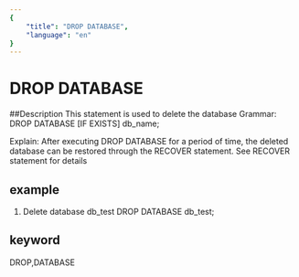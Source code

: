```yaml
---
{
    "title": "DROP DATABASE",
    "language": "en"
}
---
```


<!-- 
Licensed to the Apache Software Foundation (ASF) under one
or more contributor license agreements.  See the NOTICE file
distributed with this work for additional information
regarding copyright ownership.  The ASF licenses this file
to you under the Apache License, Version 2.0 (the
"License"); you may not use this file except in compliance
with the License.  You may obtain a copy of the License at

  http://www.apache.org/licenses/LICENSE-2.0

Unless required by applicable law or agreed to in writing,
software distributed under the License is distributed on an
"AS IS" BASIS, WITHOUT WARRANTIES OR CONDITIONS OF ANY
KIND, either express or implied.  See the License for the
specific language governing permissions and limitations
under the License.
-->

# DROP DATABASE
##Description
This statement is used to delete the database
Grammar:
DROP DATABASE [IF EXISTS] db_name;

Explain:
After executing DROP DATABASE for a period of time, the deleted database can be restored through the RECOVER statement. See RECOVER statement for details

## example
1. Delete database db_test
DROP DATABASE db_test;

## keyword
DROP,DATABASE

